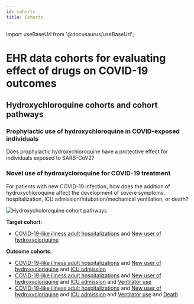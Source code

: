 ```yaml
---
id: cohorts
title: Cohorts
---
```

import useBaseUrl from '@docusaurus/useBaseUrl';

# EHR data cohorts for evaluating effect of drugs on COVID-19 outcomes

## Hydroxychloroquine cohorts and cohort pathways

### Prophylactic use of hydroxychloroquine in COVID-exposed individuals

Does prophylactic hydroxychloroquine have a protective effect for individuals exposed to SARS-CoV2?

### Novel use of hydroxycloroquine for COVID-19 treatment

For patients with new COVID-19 infection, how does the addition of hydroxychloroquine affect the development of severe symptoms, hospitalization, ICU admission/intubation/mechanical ventilation, or death?

![Hydroxycholoroquine cohort pathways](img/hydroxy_cohorts.png)

**Target cohort**:
* [COVID-19-like illness adult hospitalizations](c-19-adult-hosp.md) and [New user of hydroxycloriquine](c-19-new-hydroxy.md)

**Outcome cohorts**:
* [COVID-19-like illness adult hospitalizations](c-19-adult-hosp.md) and [New user of hydroxycloriquine](c-19-new-hydroxy.md) and [ICU admission]()
* [COVID-19-like illness adult hospitalizations](c-19-adult-hosp.md) and [New user of hydroxycloriquine](c-19-new-hydroxy.md) and [ICU admission]() and [Ventilator use]()
* [COVID-19-like illness adult hospitalizations](c-19-adult-hosp.md) and [New user of hydroxycloriquine](c-19-new-hydroxy.md) and [ICU admission]() and [Ventilator use]() and [Death]()
